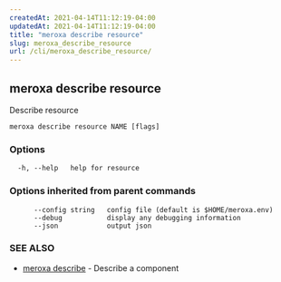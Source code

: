 ```yaml
---
createdAt: 2021-04-14T11:12:19-04:00
updatedAt: 2021-04-14T11:12:19-04:00
title: "meroxa describe resource"
slug: meroxa_describe_resource
url: /cli/meroxa_describe_resource/
---
```

## meroxa describe resource

Describe resource

```
meroxa describe resource NAME [flags]
```

### Options

```
  -h, --help   help for resource
```

### Options inherited from parent commands

```
      --config string   config file (default is $HOME/meroxa.env)
      --debug           display any debugging information
      --json            output json
```

### SEE ALSO

* [meroxa describe](meroxa_describe)	 - Describe a component

